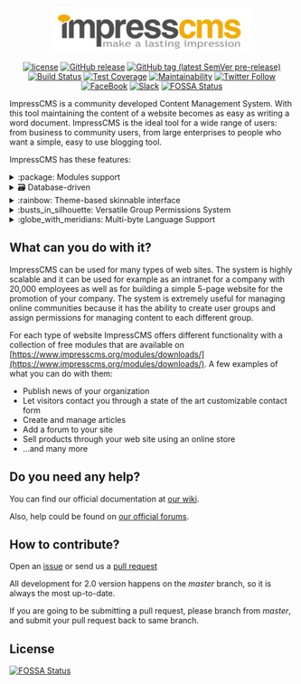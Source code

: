 <p align="center">
	<a href="https://impresscms.org" target="_blank">
		<img src="https://github.com/ImpressCMS/impresscms/blob/master/htdocs/uploads/imagemanager/logos/img482278e29e81c.png?raw=true" alt="ImpressCMS">
	</a>
</p>	
<p align="center">
<a href="https://github.com/ImpressCMS/impresscms/blob/master/LICENSE"><img src="https://img.shields.io/badge/dynamic/json.svg?label=license&amp;url=https%3A%2F%2Fraw.githubusercontent.com%2FImpressCMS%2Fimpresscms%2Fmaster%2Fcomposer.json&amp;query=license&amp;maxAge=86400" alt="license" /></a> <a href="github.com/ImpressCMS/impresscms/releases/latest"><img src="https://img.shields.io/github/release/ImpressCMS/impresscms.svg?maxAge=86400&amp;logo=github&amp;logoColor=white&amp;label=latest%20release" alt="GitHub release" /></a> <a href="https://github.com/ImpressCMS/impresscms/releases"><img src="https://img.shields.io/packagist/vpre/impresscms/impresscms.svg?label=preview&amp;logo=github" alt="GitHub tag (latest SemVer pre-release)" /></a> <a href="https://travis-ci.org/ImpressCMS/impresscms"><img src="https://img.shields.io/travis/ImpressCMS/impresscms.svg?branch=master&amp;maxAge=3600&amp;logo=travis" alt="Build Status" /></a> <a href="https://codeclimate.com/github/ImpressCMS/impresscms/test_coverage"><img src="https://api.codeclimate.com/v1/badges/b27536db6688e64deef8/test_coverage" alt="Test Coverage" /></a> <a href="https://codeclimate.com/github/ImpressCMS/impresscms/maintainability"><img src="https://api.codeclimate.com/v1/badges/b27536db6688e64deef8/maintainability" alt="Maintainability" /></a> <a href="https://twitter.com/ImpressCMS"><img src="https://img.shields.io/twitter/follow/ImpressCMS.svg?color=%2338A1F3&amp;label=twitter&amp;style=flat&amp;logo=twitter" alt="Twitter Follow" /></a> <a href="https://www.facebook.com/ImpressCMS/"><img src="https://img.shields.io/badge/facebook-%3F%3F%3F-%233C5A99.svg?logo=facebook" alt="FaceBook" /></a> <a href="http://invite.impresscms.org"><img src="http://invite.impresscms.org/badge.svg" alt="Slack" /></a>
<a href="https://app.fossa.io/projects/git%2Bgithub.com%2FImpressCMS%2Fimpresscms?ref=badge_shield"><img src="https://app.fossa.io/api/projects/git%2Bgithub.com%2FImpressCMS%2Fimpresscms.svg?type=shield" alt="FOSSA Status" /></a>
</p>

ImpressCMS is a community developed Content Management System. With this tool maintaining the content of a website becomes as easy as writing a word document. ImpressCMS is the ideal tool for a wide range of users: from business to community users, from large enterprises to people who want a simple, easy to use blogging tool. 

ImpressCMS has these features:
<details>
	<summary>:package: Modules support</summary>
	<p>Website content is managed by separate content modules/web applications. Simply install the module which has the features you need: a news module, forum module, photo album module, there are many many third party modules to choose from.</p>
</details>
<details>
	<summary>🗃️ Database-driven</summary>
	<p>ImpressCMS uses a database to store the data required for running your ImpressCMS site. MySQL and MariaDB is currently supported. Support for other DBMS's is coming soon.</p>
</details>
<details>
	<summary>:rainbow: Theme-based skinnable interface</summary>
	<p>ImpressCMS is driven by a powerful theme system. Both admins and users can change the look of the entire web site with just a click of a mouse. There are also hundreds of quality themes available for download!</p>
</details>
<details>
	<summary>:busts_in_silhouette: Versatile Group Permissions System</summary>
	<p>Powerful and user-friendly permissions system which enables administrators to set permissions by group for any registered or all anoymous users.</p>
</details>
<details>
	<summary>:globe_with_meridians: Multi-byte Language Support</summary>
	<p>Fully supports multi-byte languages, including Japanese, Simplified and Traditional Chinese, Korean, etc.</p>
</details>

## What can you do with it?

ImpressCMS can be used for many types of web sites. The system is highly scalable and it can be used for example as an intranet for a company with 20,000 employees as well as for building a simple 5-page website for the promotion of your company. 
The system is extremely useful for managing online communities because it has the ability to create user groups and assign permissions for managing content to each different group.

For each type of website ImpressCMS offers different functionality with a collection of free modules that are available on [https://www.impresscms.org/modules/downloads/](https://www.impresscms.org/modules/downloads/). A few examples of what you can do with them:

* Publish news of your organization
* Let visitors contact you through a state of the art customizable contact form
* Create and manage articles
* Add a forum to your site
* Sell products through your web site using an online store
* ...and many more

## Do you need any help?

You can find our official documentation at [our wiki](https://www.impresscms.org/modules/simplywiki/). 

Also, help could be found on [our official forums](https://www.impresscms.org/modules/iforum/).

## How to contribute?

Open an [issue](https://github.com/ImpressCMS/impresscms/issues/new) or send us a [pull request](https://github.com/ImpressCMS/impresscms/pulls)

All development for 2.0 version happens on the *master* branch, so it is always the most up-to-date. 

If you are going to be submitting a pull request, please branch from *master*, and submit your pull request back to same branch.

## License

[![FOSSA Status](https://app.fossa.io/api/projects/git%2Bgithub.com%2FImpressCMS%2Fimpresscms.svg?type=large)](https://app.fossa.io/projects/git%2Bgithub.com%2FImpressCMS%2Fimpresscms?ref=badge_large)
